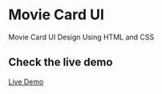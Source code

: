 # Movie Card UI
Movie Card UI Design Using HTML and CSS

## Check the live demo
[Live Demo](https://abuanwar072.github.io/Movie-Card/)